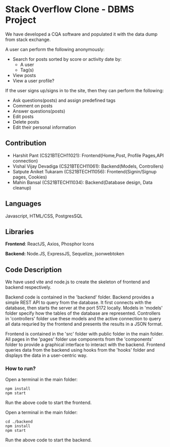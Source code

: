 # Stack Overflow Clone - DBMS Project
We have developed a CQA software and populated it with the data dump from stack exchange.

A user can perform the following anonymously:
- Search for posts sorted by score or activity date by:
  - A user
  - Tag(s)
- View posts
- View a user profile?

If the user signs up/signs in to the site, then they can perform the following:
- Ask questions(posts) and assign predefined tags
- Comment on posts
- Answer questions(posts)
- Edit posts
- Delete posts
- Edit their personal information

## Contribution

- Harshit Pant (CS21BTECH11021): Frontend(Home,Post, Profile Pages,API connection)
- Vishal Vijay Devadiga (CS21BTECH11061): Backend(Models, Controllers)
- Satpute Aniket Tukaram (CS21BTECH11056): Frontend(Signin/Signup pages, Cookies)
- Mahin Bansal (CS21BTECH11034): Backend(Database design, Data cleanup)

## Languages

Javascript, HTML/CSS, PostgresSQL

## Libraries

**Frontend**: ReactJS, Axios, Phosphor Icons

**Backend:** Node.JS, ExpressJS, Sequelize, jsonwebtoken

## Code Description 
We have used vite and node.js to create the skeleton of frontend and backend respectively.

Backend code is contained in the 'backend' folder. Backend provides a simple REST API to query from the database. It first connects with the database, then starts the server at the port 5172 locally. Models in 'models' folder specify how the tables of the database are represented. Controllers in 'controllers' folder use these models and the active connection to query all data requried by the frontend and presents the results in a JSON format. 


Frontend is contained in the 'src' folder with public folder in the main folder. All pages in the 'pages' folder use components from the 'components' folder to provide a graphical interface to interact with the backend. Frontend queries data from the backend using hooks from the 'hooks' folder and displays the data in a user-centric way. 

### How to run?

Open a terminal in the main folder:
```
npm install
npm start
```
Run the above code to start the frontend.


Open a terminal in the main folder:
```
cd ./backend
npm install
npm start
```
Run the above code to start the backend.